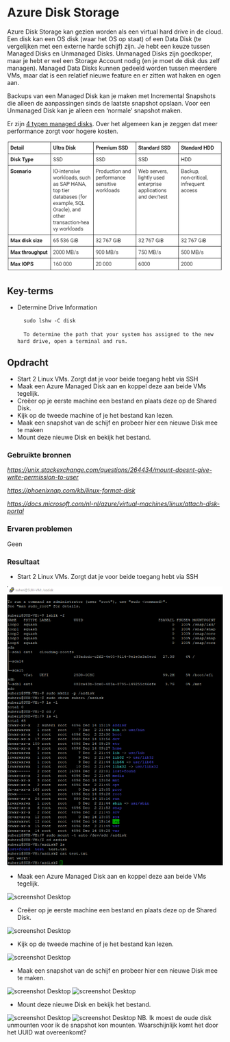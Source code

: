 # **Azure Disk Storage**

Azure Disk Storage kan gezien worden als een virtual hard drive in de cloud. Een disk kan een OS disk (waar het OS op staat) of een Data Disk (te vergelijken met een externe harde schijf) zijn. Je hebt een keuze tussen Managed Disks en Unmanaged Disks. Unmanaged Disks zijn goedkoper, maar je hebt er wel een Storage Account nodig (en je moet de disk dus zelf managen). Managed Data Disks kunnen gedeeld worden tussen meerdere VMs, maar dat is een relatief nieuwe feature en er zitten wat haken en ogen aan.

Backups van een Managed Disk kan je maken met Incremental Snapshots die alleen de aanpassingen sinds de laatste snapshot opslaan. Voor een Unmanaged Disk kan je alleen een ‘normale’ snapshot maken.

Er zijn [4 typen managed disks](https://docs.microsoft.com/en-us/azure/virtual-machines/disks-types). Over het algemeen kan je zeggen dat meer performance zorgt voor hogere kosten. 

![screenshot Desktop](../00_includes/AZ/AZ-07_01.png)

## **Key-terms**

- Determine Drive Information

        sudo lshw -C disk

        To determine the path that your system has assigned to the new hard drive, open a terminal and run.

## **Opdracht**

- Start 2 Linux VMs. Zorgt dat je voor beide toegang hebt via SSH
- Maak een Azure Managed Disk aan en koppel deze aan beide VMs tegelijk.
- Creëer op je eerste machine een bestand en plaats deze op de Shared Disk.
- Kijk op de tweede machine of je het bestand kan lezen.
- Maak een snapshot van de schijf en probeer hier een nieuwe Disk mee te maken
- Mount deze nieuwe Disk en bekijk het bestand. 

### **Gebruikte bronnen**

*<https://unix.stackexchange.com/questions/264434/mount-doesnt-give-write-permission-to-user>*

*<https://phoenixnap.com/kb/linux-format-disk>*

*<https://docs.microsoft.com/nl-nl/azure/virtual-machines/linux/attach-disk-portal>*

### **Ervaren problemen**

Geen

### **Resultaat**

- Start 2 Linux VMs. Zorgt dat je voor beide toegang hebt via SSH

![screenshot Desktop](../00_includes/AZ/AZ-07_001.png)

- Maak een Azure Managed Disk aan en koppel deze aan beide VMs tegelijk.

![screenshot Desktop](../00_includes/AZ/AZ-07_002.png)

- Creëer op je eerste machine een bestand en plaats deze op de Shared Disk.

![screenshot Desktop](../00_includes/AZ/AZ-07_003.png)

- Kijk op de tweede machine of je het bestand kan lezen.

![screenshot Desktop](../00_includes/AZ/AZ-07_004.png)

- Maak een snapshot van de schijf en probeer hier een nieuwe Disk mee te maken.

![screenshot Desktop](../00_includes/AZ/AZ-07_005.png)
![screenshot Desktop](../00_includes/AZ/AZ-07_006.png)

- Mount deze nieuwe Disk en bekijk het bestand.

![screenshot Desktop](../00_includes/AZ/AZ-07_007.png)
![screenshot Desktop](../00_includes/AZ/AZ-07_008.png)
NB. Ik moest de oude disk unmounten voor ik de snapshot kon mounten. Waarschijnlijk komt het door het UUID wat overeenkomt?

